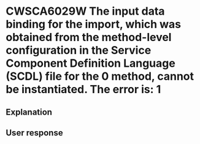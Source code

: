 # CWSCA6029W The input data binding for the import, which was obtained from the method-level configuration in the Service Component Definition Language (SCDL) file for the 0 method, cannot be instantiated. The error is: 1

## Explanation

## User response